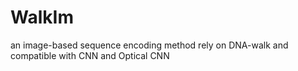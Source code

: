 # WalkIm
an image-based sequence encoding method rely on DNA-walk and compatible with CNN and Optical CNN
